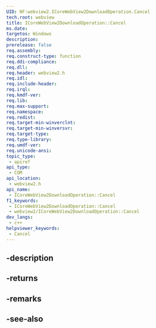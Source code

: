 ```yaml
---
UID: NF:webview2.ICoreWebView2DownloadOperation.Cancel
tech.root: webview
title: ICoreWebView2DownloadOperation::Cancel
ms.date: 
targetos: Windows
description: 
prerelease: false
req.assembly: 
req.construct-type: function
req.ddi-compliance: 
req.dll: 
req.header: webview2.h
req.idl: 
req.include-header: 
req.irql: 
req.kmdf-ver: 
req.lib: 
req.max-support: 
req.namespace: 
req.redist: 
req.target-min-winverclnt: 
req.target-min-winversvr: 
req.target-type: 
req.type-library: 
req.umdf-ver: 
req.unicode-ansi: 
topic_type:
 - apiref
api_type:
 - COM
api_location:
 - webview2.h
api_name:
 - ICoreWebView2DownloadOperation::Cancel
f1_keywords:
 - ICoreWebView2DownloadOperation::Cancel
 - webview2/ICoreWebView2DownloadOperation::Cancel
dev_langs:
 - c++
helpviewer_keywords:
 - Cancel
---
```


## -description

## -returns

## -remarks

## -see-also

